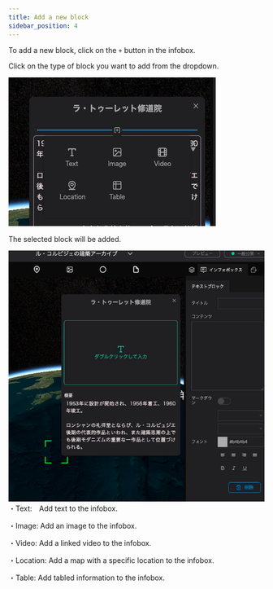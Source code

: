```yaml
---
title: Add a new block
sidebar_position: 4
---
```


To add a new block, click on the `+` button in the infobox.

Click on the type of block you want to add from the dropdown.

![](./img/4_001.png)

The selected block will be added.

![](./img/4_002.png)
・Text:　Add text to the infobox.

・Image: Add an image to the infobox.

・Video: Add a linked video to the infobox.

・Location: Add a map with a specific location to the infobox.

・Table: Add tabled information to the infobox.